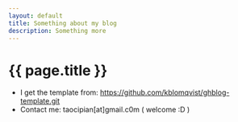 ```yaml
---
layout: default
title: Something about my blog
description: Something more
---
```


{{ page.title }}
================

* I get the template from: https://github.com/kblomqvist/ghblog-template.git 
* Contact me: taocipian[at]gmail.c0m ( welcome :D )

